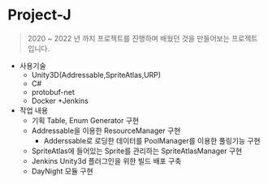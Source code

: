 # Project-J

> 2020 ~ 2022 년 까지 프로젝트를 진행하며 배웠던 것을 만들어보는 프로젝트입니다.
 + 사용기술
    + Unity3D(Addressable,SpriteAtlas,URP)
    + C#
    + protobuf-net
    + Docker
       +Jenkins
 + 작업 내용
    + 기획 Table, Enum Generator 구현
    + Addressable을 이용한 ResourceManager 구현
       + Adderssable로 로딩한 데이터를 PoolManager를 이용한 풀링기능 구현
    + SpriteAtlas에 들어있는 Sprite를 관리하는 SpriteAtlasManager 구현 
    + Jenkins Unity3d 플러그인을 위한 빌드 배포 구축
    + DayNight 모듈 구현
 